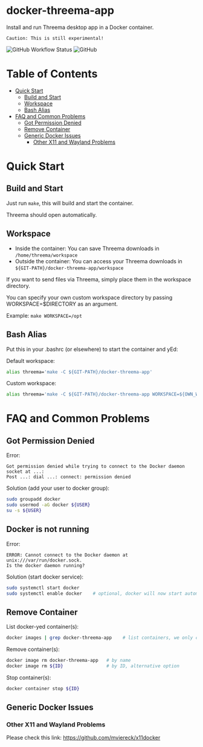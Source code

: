# docker-threema-app

Install and run Threema desktop app in a Docker container.

`Caution: This is still experimental!`

![GitHub Workflow Status](https://img.shields.io/github/actions/workflow/status/alexazon/docker-threema-app/build.yml)
![GitHub](https://img.shields.io/github/license/alexazon/docker-threema-app)

# Table of Contents

- [Quick Start](#quick-start)
  - [Build and Start](#build-and-start)
  - [Workspace](#workspace)
  - [Bash Alias](#bash-alias)
- [FAQ and Common Problems](#faq-and-common-problems)
  - [Got Permission Denied](#got-permission-denied)
  - [Remove Container](#remove-container)
  - [Generic Docker Issues](#generic-docker-issues)
    - [Other X11 and Wayland Problems](#other-x11-and-wayland-problems)

# Quick Start

## Build and Start

Just run `make`, this will build and start the container.

Threema should open automatically.

## Workspace

- Inside the container: You can save Threema downloads in `/home/threema/workspace`
- Outside the container: You can access your Threema downloads in `${GIT-PATH}/docker-threema-app/workspace`

If you want to send files via Threema, simply place them in the workspace directory.

You can specify your own custom workspace directory by passing WORKSPACE=$DIRECTORY as an argument.

Example: `make WORKSPACE=/opt`

## Bash Alias

Put this in your .bashrc (or elsewhere) to start the container and yEd:

Default workspace:

```bash
alias threema='make -C ${GIT-PATH}/docker-threema-app'
```

Custom workspace:

```bash
alias threema='make -C ${GIT-PATH}/docker-threema-app WORKSPACE=${OWN_WORKSPACE_PATH}'
```

# FAQ and Common Problems

## Got Permission Denied

Error:

```
Got permission denied while trying to connect to the Docker daemon socket at ...:
Post ...: dial ...: connect: permission denied
```

Solution (add your user to docker group):

```bash
sudo groupadd docker
sudo usermod -aG docker ${USER}
su -s ${USER}
```

## Docker is not running

Error:

```
ERROR: Cannot connect to the Docker daemon at unix:///var/run/docker.sock.
Is the docker daemon running?
```

Solution (start docker service):

```bash
sudo systemctl start docker
sudo systemctl enable docker    # optional, docker will now start automatically
```

## Remove Container

List docker-yed container(s):

```bash
docker images | grep docker-threema-app    # list containers, we only care about docker-yed container(s)
```

Remove container(s):

```bash
docker image rm docker-threema-app   # by name
docker image rm ${ID}                # by ID, alternative option
```

Stop container(s):

```bash
docker container stop ${ID}
```

## Generic Docker Issues

### Other X11 and Wayland Problems

Please check this link: https://github.com/mviereck/x11docker
